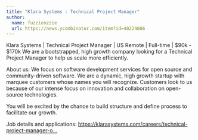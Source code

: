 ```yaml
---
title: "Klara Systems : Technical Project Manager"
author:
  name: fuzzieozzie
  url: https://news.ycombinator.com/item?id=40224806
---
```

Klara Systems | Technical Project Manager | US Remote | Full-time | $90k - $170k
We are a bootstrapped, high growth company looking for a Technical Project Manager to help us scale more efficiently.

About us: We focus on software development services for open source and community-driven software. We are a dynamic, high growth startup with marquee customers whose names you will recognize. Customers look to us because of our intense focus on innovation and collaboration on open-source technologies.

You will be excited by the chance to build structure and define process to facilitate our growth.

Job details and applications: <a href="https:&#x2F;&#x2F;klarasystems.com&#x2F;careers&#x2F;technical-project-manager-open-source&#x2F;" rel="nofollow">https:&#x2F;&#x2F;klarasystems.com&#x2F;careers&#x2F;technical-project-manager-o...</a>
